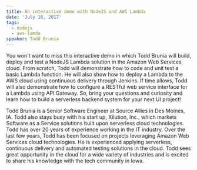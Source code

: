 ```yaml
---
title: An interactive demo with NodeJS and AWS Lambda
date: 'July 18, 2017'
tags:
  - nodejs
  - aws-lamda
speaker: Todd Brunia
---
```


You won't want to miss this interactive demo in which Todd Brunia will build,
deploy and test a NodeJS Lambda solution in the Amazon Web Services cloud.
From scratch, Todd will demonstrate how to code and unit test a basic Lambda
function. He will also show how to deploy a Lambda to the AWS cloud using
continuous delivery through Jenkins. If time allows, Todd will also demonstrate
how to configure a RESTful web service interface for a Lambda using API
Gateway. So, bring your questions and curiosity and learn how to build a
serverless backend system for your next UI project!

Todd Brunia is a Senior Software Engineer at Source Allies in Des Moines, IA.
Todd also stays busy with his start up, Xilution, Inc., which markets Software
as a Service solutions built upon serverless cloud technologies. Todd has over
20 years of experience working in the IT industry. Over the last few years,
Todd has been focused on projects leveraging Amazon Web Services cloud
technologies. He is experienced applying serverless, continuous delivery and
automated testing solutions in the cloud. Todd sees great opportunity in the
cloud for a wide variety of industries and is excited to share his knowledge
with the tech community in Iowa.
